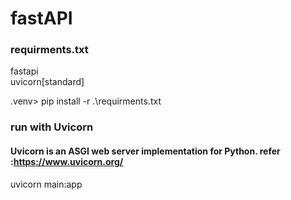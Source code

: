 # fastAPI

### requirments.txt
fastapi \
uvicorn[standard]


.venv> pip install -r .\requirments.txt


### run with Uvicorn
#### Uvicorn is an ASGI web server implementation for Python. refer :https://www.uvicorn.org/

uvicorn main:app
